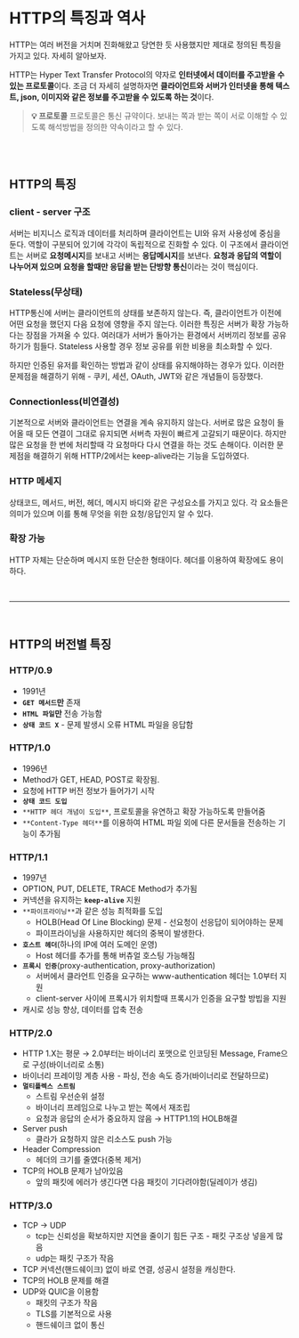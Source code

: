 # HTTP의 특징과 역사

HTTP는 여러 버전을 거치며 진화해왔고 당연한 듯 사용했지만 제대로 정의된 특징을 가지고 있다. 자세히 알아보자.

HTTP는 Hyper Text Transfer Protocol의 약자로 **인터넷에서 데이터를 주고받을 수 있는 프로토콜**이다. 조금 더 자세히 설명하자면 **클라이언트와 서버가 인터넷을 통해 텍스트, json, 이미지와 같은 정보를 주고받을 수 있도록 하는 것**이다.

> **💡 프로토콜**
프로토콜은 통신 규약이다. 보내는 쪽과 받는 쪽이 서로 이해할 수 있도록 해석방법을 정의한 약속이라고 할 수 있다.

<br /><br />

## HTTP의 특징
### client - server 구조

서버는 비지니스 로직과 데이터를 처리하며 클라이언트는 UI와 유저 사용성에 중심을 둔다.
역할이 구분되어 있기에 각각이 독립적으로 진화할 수 있다.
이 구조에서 클라이언트는 서버로 **요청메시지**를 보내고 서버는 **응답메시지**를 보낸다.
**요청과 응답의 역할이 나누어져 있으며 요청을 할때만 응답을 받는 단방향 통신**이라는 것이 핵심이다.

### Stateless(무상태)

HTTP통신에 서버는 클라이언트의 상태를 보존하지 않는다.
즉, 클라이언트가 이전에 어떤 요청을 했던지 다음 요청에 영향을 주지 않는다.
이러한 특징은 서버가 확장 가능하다는 장점을 가져올 수 있다.
여러대가 서버가 돌아가는 환경에서 서버끼리 정보를 공유하기가 힘들다. Stateless 사용할 경우 정보 공유를 위한 비용을 최소화할 수 있다.

하지만 인증된 유저를 확인하는 방법과 같이 상태를 유지해야하는 경우가 있다. 이러한 문제점을 해결하기 위해 - 쿠키, 세션, OAuth, JWT와 같은 개념들이 등장했다.

### Connectionless(비연결성)

기본적으로 서버와 클라이언트는 연결을 계속 유지하지 않는다. 서버로 많은 요청이 들어올 때 모든 연결이 그대로 유지되면 서버측 자원이 빠르게 고갈되기 때문이다.
하지만 많은 요청을 한 번에 처리할때 각 요청마다 다시 연결을 하는 것도 손해이다. 이러한 문제점을 해결하기 위해 HTTP/2에서는 keep-alive라는 기능을 도입하였다.

### HTTP 메세지

상태코드, 메서드, 버전, 헤더, 메시지 바디와 같은 구성요소를 가지고 있다.
각 요소들은 의미가 있으며 이를 통해 무엇을 위한 요청/응답인지 알 수 있다.

### 확장 가능

HTTP 자체는 단순하며 메시지 또한 단순한 형태이다.
헤더를 이용하여 확장에도 용이하다.

<br />

---

<br />

## HTTP의 버전별 특징
### HTTP/0.9

- 1991년
- **`GET 메서드`만** 존재
- **`HTML 파일`만** 전송 가능함
- **`상태 코드 X`** - 문제 발생시 오류 HTML 파일을 응답함

### HTTP/1.0

- 1996년
- Method가 GET, HEAD, POST로 확장됨.
- 요청에 HTTP 버전 정보가 들어가기 시작
- **`상태 코드 도입`**
- `**HTTP 헤더 개념이 도입**`, 프로토콜을 유연하고 확장 가능하도록 만들어줌
- `**Content-Type 헤더**`를 이용하여 HTML 파일 외에 다른 문서들을 전송하는 기능이 추가됨

### HTTP/1.1

- 1997년
- OPTION, PUT, DELETE, TRACE Method가 추가됨
- 커넥션을 유지하는 **`keep-alive`** 지원
- `**파이프라이닝**`과 같은 성능 최적화를 도입
    - HOLB(Head Of Line Blocking) 문제 - 선요청이 선응답이 되어야하는 문제
    - 파이프라이닝을 사용하지만 헤더의 중복이 발생한다.
- **`호스트 헤더`**(하나의 IP에 여러 도메인 운영)
    - Host 헤더를 추가를 통해 버츄얼 호스팅 가능해짐
- **`프록시 인증`**(proxy-authentication, proxy-authorization)
    - 서버에서 클라언트 인증을 요구하는 www-authentication 헤더는 1.0부터 지원
    - client-server 사이에 프록시가 위치할때 프록시가 인증을 요구할 방빕을 지원
- 캐시로 성능 향상, 데이터를 압축 전송

### HTTP/2.0

- HTTP 1.X는 평문 → 2.0부터는 바이너리 포맷으로 인코딩된 Message, Frame으로 구성(바이너리로 소통)
- 바이너리 프레이밍 계층 사용 - 파싱, 전송 속도 증가(바이너리로 전달하므로)
- **`멀티플렉스 스트림`**
    - 스트림 우선순위 설정
    - 바이너리 프레임으로 나누고 받는 쪽에서 재조립
    - 요청과 응답의 순서가 중요하지 않음 → HTTP1.1의 HOLB해결
- Server push
    - 클라가 요청하지 않은 리소스도 push 가능
- Header Compression
    - 헤더의 크기를 줄였다(중복 제거)
- TCP의 HOLB 문제가 남아있음
    - 앞의 패킷에 에러가 생긴다면 다음 패킷이 기다려야함(딜레이가 생김)

### HTTP/3.0

- TCP → UDP
    - tcp는 신뢰성을 확보하지만 지연을 줄이기 힘든 구조 - 패킷 구조상 넣을게 많음
    - udp는 패킷 구조가 작음
- TCP 커넥션(핸드쉐이크) 없이 바로 연결, 성공시 설정을 캐싱한다.
- TCP의 HOLB 문제를 해결
- UDP와 QUIC을 이용함
    - 패킷의 구조가 작음
    - TLS를 기본적으로 사용
    - 핸드쉐이크 없이 통신